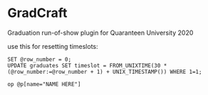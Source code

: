 # GradCraft
Graduation run-of-show plugin for Quaranteen University 2020

use this for resetting timeslots:
```
SET @row_number = 0; 
UPDATE graduates SET timeslot = FROM_UNIXTIME(30 * (@row_number:=@row_number + 1) + UNIX_TIMESTAMP()) WHERE 1=1;
```

`op @p[name="NAME HERE"]`
